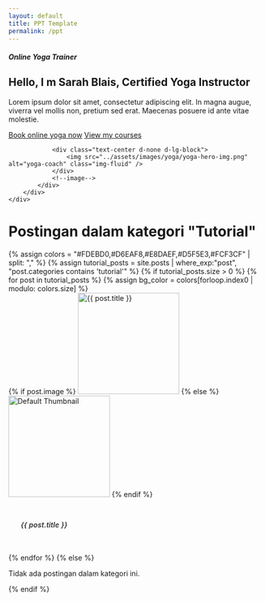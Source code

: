 ```yaml
---
layout: default
title: PPT Template
permalink: /ppt
---
```

<!-- Sertakan Bootstrap CSS (pastikan tidak duplikat jika sudah ada di layout utama) -->
<link rel="stylesheet" href="https://codescandy.com/coach/bootstrap-5/assets/css/theme.min.css">

<style>
  /* Styling modern untuk card ala Envato Market */
  .card-modern {
    border: none;
    border-radius: 8px;
    overflow: hidden;
    transition: transform 0.3s, box-shadow 0.3s;
  }
  .card-modern:hover {
    transform: translateY(-5px);
    box-shadow: 0 8px 20px rgba(0,0,0,0.15);
  }
  .card-modern .card-img-top {
    object-fit: cover;
    height: 200px;
    transition: transform 0.3s;
  }
  .card-modern:hover .card-img-top {
    transform: scale(1.05);
  }
  .card-modern .card-body {
    padding: 1.5rem;
  }
  .card-modern .card-title a {
    text-decoration: none;
    color: #333;
    font-weight: 600;
    transition: color 0.3s;
  }
  .card-modern .card-title a:hover {
    color: #007bff;
  }
</style>

<!--start online yoga-->
<section class="pt-lg-8 pt-6 py-xxl-10">
    <div class="container">
        <!--row-->
        <div class="row d-flex align-items-center">
            <div class="col-xxl-5 col-lg-6 col-12">
                <!--content-->
                <div>
                    <h5 class="text-muted mb-4">Online Yoga Trainer</h5>
                    <h1 class="mb-3 fw-bold">
                        Hello, I m
                        <span class="text-bottom-line">Sarah Blais,</span>
                        Certified Yoga Instructor
                    </h1>
                    <p class="mb-4">
                        Lorem ipsum dolor sit amet, consectetur adipiscing elit. In magna augue, viverra vel mollis non, pretium sed erat. Maecenas posuere id ante vitae molestie.
                    </p>
                    <!--button-->
                    <div class="d-grid d-lg-block">
                        <a href="#" class="btn btn-secondary">Book online yoga now</a>
                        <a href="#" class="btn btn-outline-secondary ms-lg-1 mt-2 mt-lg-0">View my courses</a>
                    </div>
                </div>
            </div>
            <!--col-->
            <div class="col-xxl-6 offset-xxl-1 col-lg-6 col-12">
                <!--image-->

                <div class="text-center d-none d-lg-block">
                    <img src="../assets/images/yoga/yoga-hero-img.png" alt="yoga-coach" class="img-fluid" />
                </div>
                <!--image-->
            </div>
        </div>
    </div>
</section>
<!--end of online yoga-->


<div class="container my-5">
  <h1 class="mb-4">Postingan dalam kategori "Tutorial"</h1>
  <div class="row">
    {% assign colors = "#FDEBD0,#D6EAF8,#E8DAEF,#D5F5E3,#FCF3CF" | split: "," %}
    {% assign tutorial_posts = site.posts | where_exp:"post", "post.categories contains 'tutorial'" %}
    {% if tutorial_posts.size > 0 %}
      {% for post in tutorial_posts %}
        {% assign bg_color = colors[forloop.index0 | modulo: colors.size] %}
        <div class="col-md-4 mb-4">
          <div class="card card-modern h-100 shadow-sm">
            {% if post.image %}
              <img src="/{{ post.image }}" class="card-img-top" alt="{{ post.title }}">
            {% else %}
              <img class="card-img-top featured-image img-fluid" src="/assets/images/default-thumbnail.jpg" alt="Default Thumbnail">
            {% endif %}
            <div class="card-body d-flex flex-column" style="background-color: {{ bg_color }};">
              <h5 class="card-title">
                <a href="{{ post.url }}">{{ post.title }}</a>
              </h5>
            </div>
          </div>
        </div>
      {% endfor %}
    {% else %}
      <div class="col-12">
        <p>Tidak ada postingan dalam kategori ini.</p>
      </div>
    {% endif %}
  </div>
</div>